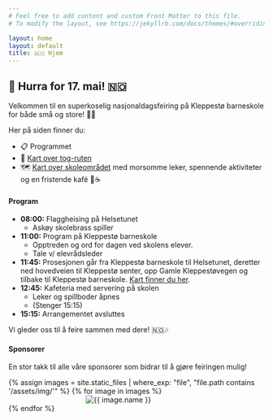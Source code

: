```yaml
---
# Feel free to add content and custom Front Matter to this file.
# To modify the layout, see https://jekyllrb.com/docs/themes/#overriding-theme-defaults

layout: home
layout: default
title: 🇳🇴 Hjem
---
```


## 🎉 Hurra for 17. mai! 🇳🇴
Velkommen til en superkoselig nasjonaldagsfeiring på Kleppestø barneskole for både små og store! 🥳🎈

Her på siden finner du:<br>
- 📋 Programmet
- 🎈 [Kart over tog-ruten](/tog/)<br>
- 🗺️ [Kart over skoleområdet](/omraade/) med morsomme leker, spennende aktiviteter og en fristende kafé 🍰☕ <br>

#### Program

- **08:00:** Flaggheising på Helsetunet
  - Askøy skolebrass spiller
- **11:00:** Program på Kleppestø barneskole
  - Opptreden og ord for dagen ved skolens elever.
  - Tale v/ elevrådsleder
- **11:45:** Prosesjonen går fra Kleppestø barneskole til Helsetunet, deretter ned hovedveien til Kleppestø senter, opp Gamle Kleppestøvegen og tilbake til Kleppestø barneskole. [Kart finner du her](/tog/).
- **12:45:** Kafeteria med servering på skolen
  - Leker og spillboder åpnes
  - (Stenger 15:15)
- **15:15:** Arrangementet avsluttes

Vi gleder oss til å feire sammen med dere! 🇳🇴🎶

#### Sponsorer

En stor takk til alle våre sponsorer som bidrar til å gjøre feiringen mulig!

<div class="row">
  {% assign images = site.static_files | where_exp: "file", "file.path contains '/assets/img/'" %}
  {% for image in images %}
    <div class="col-md-4 mb-3">
      <img src="{{ image.path | relative_url }}" alt="{{ image.name }}" class="img-fluid sponsor-img" />
    </div>
  {% endfor %}
</div>

<style>
  .sponsor-img {
    max-width: 200px;
    height: auto;
    margin: 0 auto;
    display: block;
  }
</style>